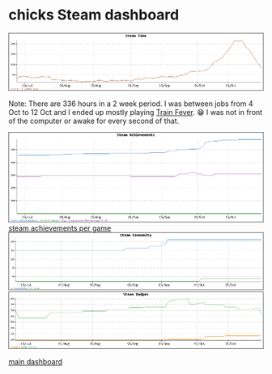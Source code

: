chicks Steam dashboard
======================

![steam time](steam_time.png)

Note:  There are 336 hours in a 2 week period.  I was between jobs from 4 Oct to 12 Oct and I ended up mostly playing [Train Fever](http://store.steampowered.com/app/304730/).  :grin:  I was not in front of the computer or awake for every second of that. 

![steam achievements](steam_achievements.png)
[steam achievements per game](steam_achievements.md)
![steam community](steam_community.png)
![steam badges](steam_badges.png)

[main dashboard](README.md)

